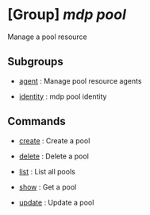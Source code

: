 # [Group] _mdp pool_

Manage a pool resource

## Subgroups

- [agent](/Commands/mdp/pool/agent/readme.md)
: Manage pool resource agents

- [identity](/Commands/mdp/pool/identity/readme.md)
: mdp pool identity

## Commands

- [create](/Commands/mdp/pool/_create.md)
: Create a pool

- [delete](/Commands/mdp/pool/_delete.md)
: Delete a pool

- [list](/Commands/mdp/pool/_list.md)
: List all pools

- [show](/Commands/mdp/pool/_show.md)
: Get a pool

- [update](/Commands/mdp/pool/_update.md)
: Update a pool
